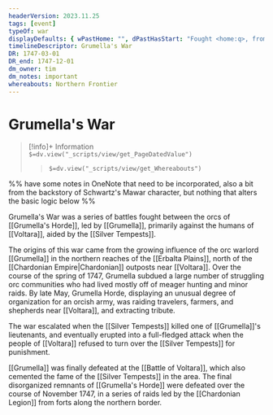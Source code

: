 ```yaml
---
headerVersion: 2023.11.25
tags: [event]
typeOf: war
displayDefaults: { wPastHome: "", dPastHasStart: "Fought <home:q>, from <startDate> to <endDate>", defArt: ""}
timelineDescriptor: Grumella's War
DR: 1747-03-01
DR_end: 1747-12-01
dm_owner: tim
dm_notes: important
whereabouts: Northern Frontier
---
```

# Grumella's War
>[!info]+ Information  
> `$=dv.view("_scripts/view/get_PageDatedValue")`  
>> `$=dv.view("_scripts/view/get_Whereabouts")`

%% have some notes in OneNote that need to be incorporated, also a bit from the backstory of Schwartz's Mawar character, but nothing that alters the basic logic below %%

Grumella's War was a series of battles fought between the orcs of [[Grumella's Horde]], led by [[Grumella]], primarily against the humans of [[Voltara]], aided by the [[Silver Tempests]]. 

The origins of this war came from the growing influence of the orc warlord [[Grumella]] in the northern reaches of the [[Erbalta Plains]], north of the [[Chardonian Empire|Chardonian]] outposts near [[Voltara]]. Over the course of the spring of 1747, Grumella subdued a large number of struggling orc communities who had lived mostly off of meager hunting and minor raids. By late May, Grumella Horde, displaying an unusual degree of organization for an orcish army, was raiding travelers, farmers, and shepherds near [[Voltara]], and extracting tribute.

The war escalated when the [[Silver Tempests]] killed one of [[Grumella]]'s lieutenants, and eventually erupted into a full-fledged attack when the people of [[Voltara]] refused to turn over the [[Silver Tempests]] for punishment. 

[[Grumella]] was finally defeated at the [[Battle of Voltara]], which also cemented the fame of the [[Silver Tempests]] in the area. The final disorganized remnants of [[Grumella's Horde]] were defeated over the course of November 1747, in a series of raids led by the [[Chardonian Legion]] from forts along the northern border. 
